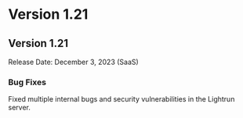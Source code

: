 # Version 1.21

## Version 1.21

Release Date: December 3, 2023 (SaaS)

### Bug Fixes

Fixed multiple internal bugs and security vulnerabilities in the Lightrun server.